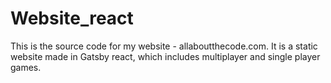 # Website_react
This is the source code for my website - allaboutthecode.com. It is a static website made in Gatsby react, which includes multiplayer and single player games.
